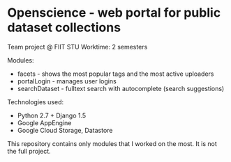 # Openscience - web portal for public dataset collections
Team project @ FIIT STU
Worktime: 2 semesters

Modules:
- facets - shows the most popular tags and the most active uploaders
- portalLogin - manages user logins
- searchDataset - fulltext search with autocomplete (search suggestions)

Technologies used:
- Python 2.7 + Django 1.5
- Google AppEngine
- Google Cloud Storage, Datastore

This repository contains only modules that I worked on the most. It is not the full project. 
